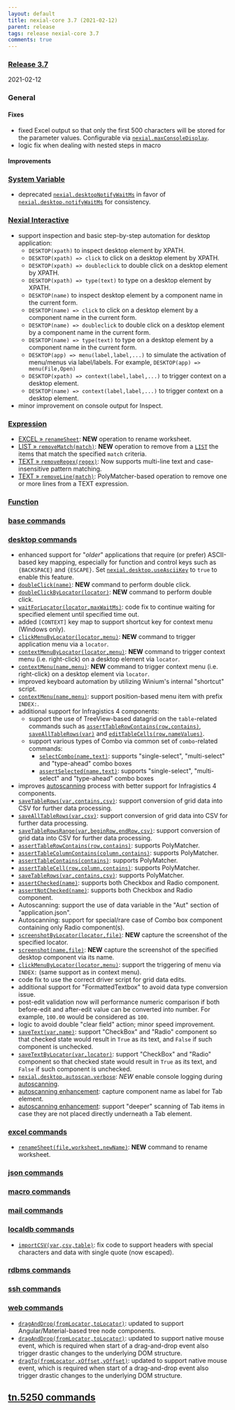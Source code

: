 ```yaml
---
layout: default
title: nexial-core 3.7 (2021-02-12)
parent: release
tags: release nexial-core 3.7
comments: true
---
```


### <a href="https://github.com/nexiality/nexial-core/releases/tag/nexial-core-v3.7_????" class="external-link" target="_nexial_link">Release 3.7</a>
2021-02-12


### General
#### Fixes
- fixed Excel output so that only the first 500 characters will be stored for the parameter values. 
  Configurable via [`nexial.maxConsoleDisplay`](../systemvars/index.html#nexial.maxConsoleDisplay).
- logic fix when dealing with nested steps in macro

#### Improvements


### [System Variable](../systemvars)
- deprecated [`nexial.desktopNotifyWaitMs`](../systemvars/content.html#nexial.desktopNotifyWaitMs) in favor of
  [`nexial.desktop.notifyWaitMs`](../systemvars/content.html#nexial.desktop.notifyWaitMs) for consistency.


### [Nexial Interactive](../interactive)
- support inspection and basic step-by-step automation for desktop application:
  - `DESKTOP(xpath)` to inspect desktop element by XPATH.
  - `DESKTOP(xpath) => click` to click on a desktop element by XPATH.
  - `DESKTOP(xpath) => doubleclick` to double click on a desktop element by XPATH.
  - `DESKTOP(xpath) => type(text)` to type on a desktop element by XPATH.
  - `DESKTOP(name)` to inspect desktop element by a component name in the current form.
  - `DESKTOP(name) => click` to click on a desktop element by a component name in the current form.
  - `DESKTOP(name) => doubleclick` to double click on a desktop element by a component name in the current form.
  - `DESKTOP(name) => type(text)` to type on a desktop element by a component name in the current form.
  - `DESKTOP(app) => menu(label,label,...)` to simulate the activation of menu/menus via label/labels. For example,
    `DESKTOP(app) => menu(File,Open)`
  - `DESKTOP(xpath) => context(label,label,...)` to trigger context on a desktop element.
  - `DESKTOP(name) => context(label,label,...)` to trigger context on a desktop element.
- minor improvement on console output for Inspect.


### [Expression](../expressions)
- [EXCEL &raquo; `renameSheet`](../expressions/EXCELexpression#renamesheetworksheetnewname): **NEW** operation to 
  rename worksheet.
- [LIST &raquo; `removeMatch(match)`](../expressions/LISTexpression#removematchmatch): **NEW** operation to remove from 
  a [`LIST`](../expressions/LISTexpression) the items that match the specified `match` criteria.
- [TEXT &raquo; `removeRegex(regex)`](../expressions/TEXTexpression#removeregexregexmultilinecasesensitive): Now 
  supports multi-line text and case-insensitive pattern matching.
- [TEXT &raquo; `removeLine(match)`](../expressions/TEXTexpression#removelinematch): PolyMatcher-based operation to 
  remove one or more lines from a TEXT expression.


### [Function](../functions)

 
### [base commands](../commands/base)


### [desktop commands](../commands/desktop)
- enhanced support for "_older_" applications that require (or prefer) ASCII-based key mapping, especially for function
  and control keys such as `{BACKSPACE}` and `{ESCAPE}`. Set 
  [`nexial.desktop.useAsciiKey`](../systemvars/index.html#nexial.destop.useAsciiKey) to `true` to enable this feature.
- [`doubleClick(name)`](../commands/desktop/doubleClick(name)): **NEW** command to perform double click.
- [`doubleClickByLocator(locator)`](../commands/desktop/doubleClickByLocator(locator)): **NEW** command to perform 
  double click.
- [`waitForLocator(locator,maxWaitMs)`](../commands/desktop/waitForLocator(locator,maxWaitMs)): code fix to continue 
  waiting for specified element until specified time out.
- added `[CONTEXT]` key map to support shortcut key for context menu (Windows only).
- [`clickMenuByLocator(locator,menu)`](../commands/desktop/clickMenuByLocator(locator,menu)): **NEW** command to trigger
  application menu via a `locator`.
- [`contextMenuByLocator(locator,menu)`](../commands/desktop/contextMenuByLocator(locator,menu)): **NEW** command to
  trigger context menu (i.e. right-click) on a desktop element via `locator`.
- [`contextMenu(name,menu)`](../commands/desktop/contextMenu(locator,menu)): **NEW** command to
  trigger context menu (i.e. right-click) on a desktop element via `locator`.
- improved keyboard automation by utilizing Winium's internal "shortcut" script.
- [`contextMenu(name,menu)`](../commands/desktop/contextMenu(locator,menu)): support position-based menu item with prefix
  `INDEX:`.
- additional support for Infragistics 4 components:
  - support the use of TreeView-based datagrid on the `table`-related commands such as 
    [`assertTableRowContains(row,contains)`](../commands/desktop/assertTableRowContains(row,contains)), 
    [`saveAllTableRows(var)`](../commands/desktop/saveAllTableRows(var)) and 
    [`editTableCells(row,nameValues)`](../commands/desktop/editTableCells(row,nameValues)).
  - support various types of Combo via common set of `combo`-related commands:
    - [`selectCombo(name,text)`](../commands/desktop/selectCombo(name,text)): supports "single-select", "multi-select" 
      and "type-ahead" combo boxes
    - [`assertSelected(name,text)`](../commands/desktop/assertSelected(name,text)): supports "single-select", 
      "multi-select" and "type-ahead" combo boxes
- improves [autoscanning](../commands/desktop/configureDesktopApplication#the-benefit-of-autoscan) process with better
  support for Infragistics 4 components.
- [`saveTableRows(var,contains,csv)`](../commands/desktop/saveTableRows(var,contains,csv)): support conversion of grid
  data into CSV for further data processing.
- [`saveAllTableRows(var,csv)`](../commands/desktop/saveAllTableRows(var,csv)): support conversion of grid data into 
  CSV for further data processing.
- [`saveTableRowsRange(var,beginRow,endRow,csv)`](../commands/desktop/saveTableRowsRange(var,beginRow,endRow,csv)): 
  support conversion of grid data into CSV for further data processing.
- [`assertTableRowContains(row,contains)`](../commands/desktop/assertTableRowContains(row,contains)): supports PolyMatcher.
- [`assertTableColumnContains(column,contains)`](../commands/desktop/assertTableColumnContains(column,contains)): 
  supports PolyMatcher.
- [`assertTableContains(contains)`](../commands/desktop/assertTableContains(contains)): supports PolyMatcher.
- [`assertTableCell(row,column,contains)`](../commands/desktop/assertTableCell(row,column,contains)): supports PolyMatcher.
- [`saveTableRows(var,contains,csv)`](../commands/desktop/saveTableRows(var,contains,csv)): supports PolyMatcher.
- [`assertChecked(name)`](../commands/desktop/assertChecked(name)): supports both Checkbox and Radio component.
- [`assertNotChecked(name)`](../commands/desktop/assertNotChecked(name)): supports both Checkbox and Radio component.
- Autoscanning: support the use of data variable in the "Aut" section of "application.json".
- Autoscanning: support for special/rare case of Combo box component containing only Radio component(s).
- [`screenshotByLocator(locator,file)`](../commands/desktop/screenshotByLocator(locator,file)): **NEW** capture the 
  screenshot of the specified locator.
- [`screenshot(name,file)`](../commands/desktop/screenshot(name,file)): **NEW** capture the screenshot of the specified 
  desktop component via its name.
- [`clickMenuByLocator(locator,menu)`](../commands/desktop/clickMenuByLocator(locator,menu)): support the triggering 
  of menu via `INDEX:` (same support as in context menu).
- code fix to use the correct driver script for grid data edits.
- additional support for "FormattedTextbox" to avoid data type conversion issue.
- post-edit validation now will performance numeric comparison if both before-edit and after-edit value can be 
  converted into number. For example, `100.00` would be considered as `100`.
- logic to avoid double "clear field" action; minor speed improvement.
- [`saveText(var,name)`](../commands/desktop/saveText(var,name)): support "CheckBox" and "Radio" component so that 
  checked state would result in `True` as its text, and `False` if such component is unchecked.
- [`saveTextByLocator(var,locator)`](../commands/desktop/saveTextByLocator(var,locator)): support "CheckBox" and "Radio" 
  component so that checked state would result in `True` as its text, and `False` if such component is unchecked.
- [`nexial.desktop.autoscan.verbose`](../../systemvar/index.html#nexiak.desktop.autoscan.verbose): *NEW* enable console 
  logging during [autoscanning](../commands/desktop/configureDesktopApplication#autoscan).
- [autoscanning enhancement](../commands/desktop/configureDesktopApplication#autoscan): capture component name as label 
  for Tab element.
- [autoscanning enhancement](../commands/desktop/configureDesktopApplication#autoscan): support "deeper" scanning of 
  Tab items in case they are not placed directly underneath a Tab element.


### [excel commands](../commands/excel)
- [`renameSheet(file,worksheet,newName)`](../commands/excel/renameSheet(file,worksheet,newName)): **NEW** command to 
  rename worksheet.


### [json commands](../commands/json)


### [macro commands](../commands/macro)


### [mail commands](../commands/mail)


### [localdb commands](../commands/localdb)
- [`importCSV(var,csv,table)`](../commands/localdb/importCSV(var,csv,table)): fix code to support headers with 
  special characters and data with single quote (now escaped).


### [rdbms commands](../commands/rdbms)


### [ssh commands](../commands/ssh)


### [web commands](../commands/web)
- [`dragAndDrop(fromLocator,toLocator)`](../commands/web/dragAndDrop(fromLocator,toLocator)): updated to support 
  Angular/Material-based tree node components.
- [`dragAndDrop(fromLocator,toLocator)`](../commands/web/dragAndDrop(fromLocator,toLocator)): updated to support 
  native mouse event, which is required when start of a drag-and-drop event also trigger drastic changes to the 
  underlying DOM structure.
- [`dragTo(fromLocator,xOffset,yOffset)`](../commands/web/dragTo(fromLocator,xOffset,yOffset)): updated to support 
  native mouse event, which is required when start of a drag-and-drop event also trigger drastic changes to the 
  underlying DOM structure.


## [tn.5250 commands](../commands/tn.5250)
